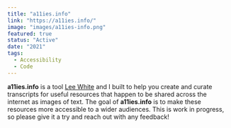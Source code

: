 ```yaml
---
title: "a11ies.info"
link: "https://a11ies.info/"
image: "images/a11ies-info.png"
featured: true
status: "Active"
date: "2021"
tags:
  - Accessibility
  - Code
---
```

**a11ies.info** is a tool [Lee White](https://www.shleewhite.com/) and I built to help you create and curate transcripts for useful resources that happen to be shared across the internet as images of text. The goal of **a11ies.info** is to make these resources more accessible to a wider audiences. This is work in progress, so please give it a try and reach out with any feedback!